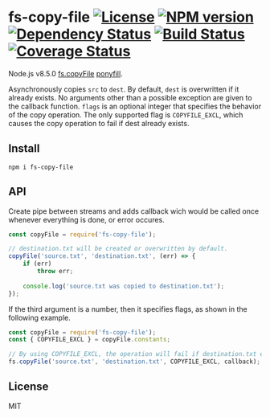 fs-copy-file [![License][LicenseIMGURL]][LicenseURL] [![NPM version][NPMIMGURL]][NPMURL] [![Dependency Status][DependencyStatusIMGURL]][DependencyStatusURL] [![Build Status][BuildStatusIMGURL]][BuildStatusURL] [![Coverage Status][CoverageIMGURL]][CoverageURL]
=========
Node.js v8.5.0 [fs.copyFile](https://nodejs.org/dist/latest-v8.x/docs/api/fs.html#fs_fs_copyfile_src_dest_flags_callback) [ponyfill](https://ponyfill.com).

Asynchronously copies `src` to `dest`. By default, `dest` is overwritten if it already exists. No arguments other than a possible exception are given to the callback function.
`flags` is an optional integer that specifies the behavior of the copy operation. The only supported flag is `COPYFILE_EXCL`, which causes the copy operation to fail if dest already exists.

## Install

```
npm i fs-copy-file
```

## API

Create pipe between streams and adds callback wich would 
be called once whenever everything is done, or error occures.

```js
const copyFile = require('fs-copy-file');

// destination.txt will be created or overwritten by default.
copyFile('source.txt', 'destination.txt', (err) => {
    if (err)
        throw err;
    
    console.log('source.txt was copied to destination.txt');
});
```

If the third argument is a number, then it specifies flags, as shown in the following example.

```js
const copyFile = require('fs-copy-file');
const { COPYFILE_EXCL } = copyFile.constants;

// By using COPYFILE_EXCL, the operation will fail if destination.txt exists.
fs.copyFile('source.txt', 'destination.txt', COPYFILE_EXCL, callback);
```

## License
MIT

[NPMIMGURL]:                https://img.shields.io/npm/v/fs-copy-file.svg?style=flat
[BuildStatusIMGURL]:        https://img.shields.io/travis/coderaiser/fs-copy-file/master.svg?style=flat
[DependencyStatusIMGURL]:   https://img.shields.io/gemnasium/coderaiser/fs-copy-file.svg?style=flat
[LicenseIMGURL]:            https://img.shields.io/badge/license-MIT-317BF9.svg?style=flat
[CoverageIMGURL]:           https://coveralls.io/repos/coderaiser/fs-copy-file/badge.svg?branch=master&service=github
[NPMURL]:                   https://npmjs.org/package/fs-copy-file "npm"
[BuildStatusURL]:           https://travis-ci.org/coderaiser/fs-copy-file  "Build Status"
[DependencyStatusURL]:      https://gemnasium.com/coderaiser/fs-copy-file "Dependency Status"
[LicenseURL]:               https://tldrlegal.com/license/mit-license "MIT License"
[CoverageURL]:              https://coveralls.io/github/coderaiser/fs-copy-file?branch=master


